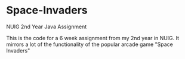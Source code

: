 # Space-Invaders
NUIG 2nd Year Java Assignment 

This is the code for a 6 week assignment from my 2nd year in NUIG. It mirrors a lot of the functionality of the popular arcade game "Space Invaders"
